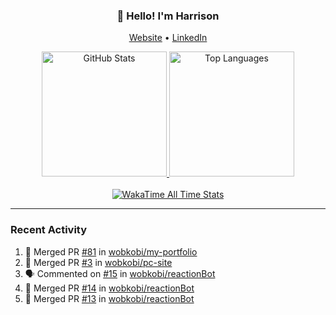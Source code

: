 <h3 align="center">👋 Hello! I'm Harrison</h3>

<p align="center">
  <a href="https://www.harrisonraynes.com/" target="_blank">Website</a> •
  <a href="https://www.linkedin.com/in/harrisonraynes/" target="_blank">LinkedIn</a>

<!-- Stats Cards -->
<div align="center">
  <!-- GitHub Stats Card -->
  <a href="https://github.com/wobkobi" target="_blank">
    <img height="200" src="https://github-readme-stats-wobkobis-projects.vercel.app/api?username=wobkobi&show_icons=true&theme=monokai-pro-spectrum" alt="GitHub Stats" />
  </a>
  <!-- Top Languages Card -->
  <a href="https://github.com/wobkobi" target="_blank">
    <img height="200" src="https://github-readme-stats-wobkobis-projects.vercel.app/api/top-langs/?username=wobkobi&layout=compact&langs_count=10&theme=monokai-pro-spectrum" alt="Top Languages" />
  </a>
  <br><br>
  <!-- WakaTime All Time Stats Card -->
  <a href="https://github.com/wobkobi" target="_blank">
    <img src="https://github-readme-stats-wobkobis-projects.vercel.app/api/wakatime?username=wobkobi&layout=compact&show_icons=true&custom_title=All%20Time%20Stats%20(WakaTime)&theme=monokai-pro-spectrum&hide=Other&langs_count=24" alt="WakaTime All Time Stats" />
  </a>
</div>

<hr />

### Recent Activity

<!--START_SECTION:activity-->
1. 🎉 Merged PR [#81](https://github.com/wobkobi/my-portfolio/pull/81) in [wobkobi/my-portfolio](https://github.com/wobkobi/my-portfolio)
2. 🎉 Merged PR [#3](https://github.com/wobkobi/pc-site/pull/3) in [wobkobi/pc-site](https://github.com/wobkobi/pc-site)
3. 🗣 Commented on [#15](https://github.com/wobkobi/reactionBot/pull/15#issuecomment-2784651898) in [wobkobi/reactionBot](https://github.com/wobkobi/reactionBot)
4. 🎉 Merged PR [#14](https://github.com/wobkobi/reactionBot/pull/14) in [wobkobi/reactionBot](https://github.com/wobkobi/reactionBot)
5. 🎉 Merged PR [#13](https://github.com/wobkobi/reactionBot/pull/13) in [wobkobi/reactionBot](https://github.com/wobkobi/reactionBot)
<!--END_SECTION:activity-->

